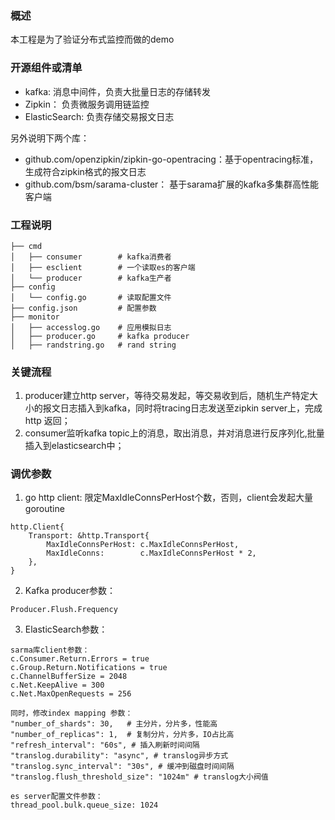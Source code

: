 ### 概述
本工程是为了验证分布式监控而做的demo

### 开源组件或清单
- kafka: 消息中间件，负责大批量日志的存储转发
- Zipkin： 负责微服务调用链监控
- ElasticSearch: 负责存储交易报文日志

另外说明下两个库：
- github.com/openzipkin/zipkin-go-opentracing：基于opentracing标准，生成符合zipkin格式的报文日志
- github.com/bsm/sarama-cluster： 基于sarama扩展的kafka多集群高性能客户端

### 工程说明
```
├── cmd
│   ├── consumer        # kafka消费者
│   ├── esclient        # 一个读取es的客户端
│   └── producer        # kafka生产者
├── config
│   └── config.go       # 读取配置文件
├── config.json         # 配置参数
├── monitor
│   ├── accesslog.go    # 应用模拟日志
│   ├── producer.go     # kafka producer
│   ├── randstring.go   # rand string

```

### 关键流程
1. producer建立http server，等待交易发起，等交易收到后，随机生产特定大小的报文日志插入到kafka，同时将tracing日志发送至zipkin server上，完成http 返回；
2. consumer监听kafka topic上的消息，取出消息，并对消息进行反序列化,批量插入到elasticsearch中；

### 调优参数
1. go http client: 限定MaxIdleConnsPerHost个数，否则，client会发起大量goroutine
```
http.Client{
    Transport: &http.Transport{
        MaxIdleConnsPerHost: c.MaxIdleConnsPerHost,
        MaxIdleConns:        c.MaxIdleConnsPerHost * 2,
    },
}
```
2. Kafka producer参数：
```
Producer.Flush.Frequency
```

3. ElasticSearch参数：
```
sarma库client参数：
c.Consumer.Return.Errors = true
c.Group.Return.Notifications = true
c.ChannelBufferSize = 2048
c.Net.KeepAlive = 300
c.Net.MaxOpenRequests = 256

同时，修改index mapping 参数：
"number_of_shards": 30,   # 主分片，分片多，性能高
"number_of_replicas": 1,  # 复制分片，分片多，IO占比高
"refresh_interval": "60s", # 插入刷新时间间隔
"translog.durability": "async", # translog异步方式
"translog.sync_interval": "30s", # 缓冲到磁盘时间间隔
"translog.flush_threshold_size": "1024m" # translog大小阀值

es server配置文件参数：
thread_pool.bulk.queue_size: 1024
```
